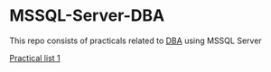 # MSSQL-Server-DBA
This repo consists of practicals related to [DBA](https://en.wikipedia.org/wiki/Database_administrator) using MSSQL Server

[Practical list 1]()
